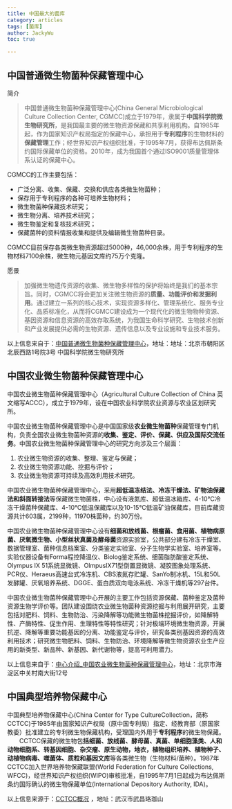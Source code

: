 ```yaml
---
title: 中国最大的菌库
category: articles
tags: [菌库]
author: JackyWu
toc: true

---
```




## 中国普通微生物菌种保藏管理中心

简介

> 中国普通微生物菌种保藏管理中心(China General Microbiological Culture Collection Center, CGMCC)成立于1979年，隶属于**中国科学院微生物研究所**，是我国最主要的微生物资源保藏和共享利用机构。自1985年起，作为国家知识产权局指定的保藏中心，承担用于**专利程序**的生物材料的**保藏管理**工作；经世界知识产权组织批准，于1995年7月，获得布达佩斯条约国际保藏单位的资格。2010年，成为我国首个通过ISO9001质量管理体系认证的保藏中心。

CGMCC的工作主要包括：

- 广泛分离、收集、保藏、交换和供应各类微生物菌种；
- 保存用于专利程序的各种可培养生物材料；
- 微生物菌种保藏技术研究；
- 微生物分离、培养技术研究；
- 微生物鉴定和复核技术研究；
- 保藏菌种的资料情报收集和提供及编辑微生物菌种目录。

CGMCC目前保存各类微生物资源超过5000种，46,000余株，用于专利程序的生物材料7100余株，微生物元基因文库约75万个克隆。

愿景

> 加强微生物遗传资源的收集、微生物多样性的保护将始终是我们的基本宗旨。同时，CGMCC将会更加关注微生物资源的**质量、功能评价和发掘利用**。通过建立一系列的核心技术，实现资源多样化、管理系统化、服务专业化、品质标准化，从而将CGMCC建设成为一个现代化的微生物物种资源、基因资源和信息资源的高效存取系统，为我国生命科学研究、生物技术创新和产业发展提供必需的生物资源、遗传信息以及专业设施和专业技术服务。



以上信息来自于：[中国普通微生物菌种保藏管理中心](http://www.cgmcc.net/about/index.html)，地址：地址：北京市朝阳区北辰西路1号院3号 中国科学院微生物研究所



## 中国农业微生物菌种保藏管理中心

中国农业微生物菌种保藏管理中心（Agricultural Culture Collection of China 英文缩写ACCC），成立于1979年，设在中国农业科学院农业资源与农业区划研究所。

中国农业微生物菌种保藏管理中心是中国国家级**农业微生物菌种**保藏管理专门机构，负责全国农业微生物菌种资源的**收集、鉴定、评价、保藏、供应及国际交流任务**。中国农业微生物菌种保藏管理中心的研究方向涉及三个层面：

1. 农业微生物资源的收集、整理、鉴定与保藏；
2. 农业微生物资源功能、挖掘与评价；
3. 农业微生物资源可持续及高效利用技术研究。

中国农业微生物菌种保藏管理中心，采用**超低温冻结法、冷冻干燥法、矿物油保藏法和斜面转接法**等保藏微生物菌株，中心设有液氮库、超低温冰箱库、4-10℃冷冻干燥菌种保藏库、4-10℃低温保藏库以及10-15℃低温矿油保藏库，目前库藏资源共计603属，2199种，11970株菌种，约30万份。

中国农业微生物菌种保藏管理中心设有**细菌和放线菌、根瘤菌、食用菌、植物病原菌、厌氧微生物、小型丝状真菌及酵母菌**资源实验室，公共部分建有冷冻干燥室、数据管理室、菌种信息档案室、分类鉴定实验室、分子生物学实验室、培养室等。实验仪器设备有Forma程控降温仪、Biolog鉴定系统、细菌脂肪酸鉴定系统、Olympus IX 51系统显微镜、OlmpusIX71型倒置显微镜、凝胶图象处理系统、PCR仪、Heraeus高速台式冷冻机、CBS液氮存贮罐、SanYo制冰机、15L和50L发酵罐、厌氧培养系统、DGGE、蛋白质双向电泳系统、冷冻干燥机等297台件。

   中国农业微生物菌种保藏管理中心开展的主要工作包括资源保藏、菌种鉴定及菌种资源生物学评价等。团队建设围绕农业微生物菌种资源挖掘与利用展开研究，主要包括对肥料、饲料、生物防治、污染降解等功能微生物菌株挖掘评价，如降解特性、产酶特性、促生作用、生理特性等特性研究；针对极端环境微生物资源，开展抗逆、降解等重要功能基因的分离、功能鉴定与评价，研究各类别基因资源的高效利用技术；研究微生物肥料、饲料、生物防治、环境降解等微生物资源农业生产应用的新类型、新品种、新基因、新代谢物等，提高可利用潜力。

以上信息来自于：[中心介绍_中国农业微生物菌种保藏管理中心](http://www.accc.org.cn/Column_Content.asp?Column_ID=34924)，地址：北京市海淀区中关村南大街12号



## 中国典型培养物保藏中心

中国典型培养物保藏中心(China Center for Type CultureCollection，简称CCTCC)于1985年由国家知识产权局（原中国专利局）指定、经教育部（原国家教委）批准建立的专利微生物保藏机构，受理国内外用于**专利程序**的微生物保藏。
　　CCTCC保藏的微生物包**括细菌、放线菌、酵母菌、真菌、单细胞藻类、人和动物细胞系、转基因细胞、杂交瘤、原生动物，地衣，植物组织培养、植物种子、动植物病毒、噬菌体、质粒和基因文库**等各类微生物（生物材料/菌种）。1987年CCTCC加入世界培养物保藏联盟(World Federation for Culture Collections, WFCC)，经世界知识产权组织(WIPO)审核批准，自1995年7月1日起成为布达佩斯条约国际确认的微生物保藏单位(International Depository Authority, IDA)。



以上信息来源于：[CCTCC概况](http://www.cctcc.org/cctcc.php) ，地址：武汉市武昌珞珈山 
